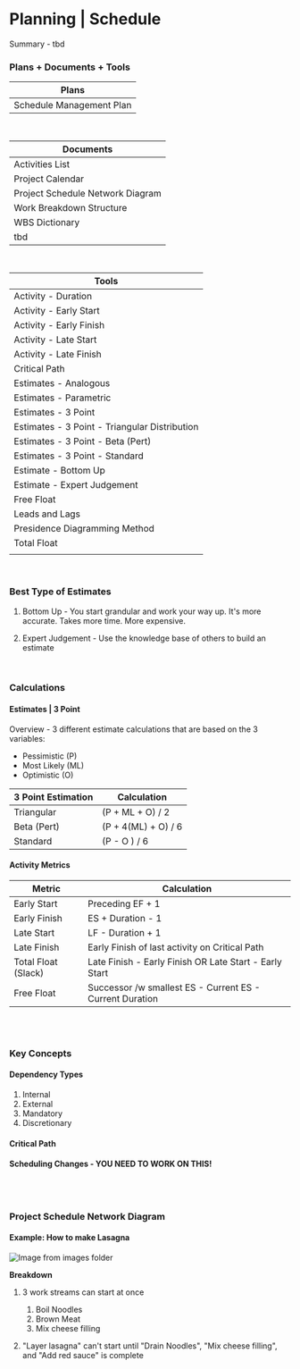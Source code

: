 # Planning | Schedule

Summary - tbd

### Plans + Documents + Tools

| Plans                    |
| ------------------------ |
| Schedule Management Plan |

<br>

| Documents                        |
| -------------------------------- |
| Activities List                  |
| Project Calendar                 |
| Project Schedule Network Diagram |
| Work Breakdown Structure         |
| WBS Dictionary                   |
| tbd                              |

<br>

| Tools                                         |
| --------------------------------------------- |
| Activity - Duration                           |
| Activity - Early Start                        |
| Activity - Early Finish                       |
| Activity - Late Start                         |
| Activity - Late Finish                        |
| Critical Path                                 |
| Estimates - Analogous                         |
| Estimates - Parametric                        |
| Estimates - 3 Point                           |
| Estimates - 3 Point - Triangular Distribution |
| Estimates - 3 Point - Beta (Pert)             |
| Estimates - 3 Point - Standard                |
| Estimate - Bottom Up                          |
| Estimate - Expert Judgement                   |
| Free Float                                    |
| Leads and Lags                                |
| Presidence Diagramming Method                 |
| Total Float                                   |
|                                               |

<br>

### Best Type of Estimates

1. Bottom Up - You start grandular and work your way up. It's more accurate. Takes more time. More expensive.

1. Expert Judgement - Use the knowledge base of others to build an estimate

<br>

### Calculations

#### Estimates | 3 Point

Overview - 3 different estimate calculations that are based on the 3 variables:

- Pessimistic (P)
- Most Likely (ML)
- Optimistic (O)

| 3 Point Estimation | Calculation         |
| ------------------ | ------------------- |
| Triangular         | (P + ML + O) / 2    |
| Beta (Pert)        | (P + 4(ML) + O) / 6 |
| Standard           | (P - O ) / 6        |

#### Activity Metrics

| Metric              | Calculation                                              |
| ------------------- | -------------------------------------------------------- |
| Early Start         | Preceding EF + 1                                         |
| Early Finish        | ES + Duration - 1                                        |
| Late Start          | LF - Duration + 1                                        |
| Late Finish         | Early Finish of last activity on Critical Path           |
| Total Float (Slack) | Late Finish - Early Finish OR Late Start - Early Start   |
| Free Float          | Successor /w smallest ES - Current ES - Current Duration |

<br><br>

### Key Concepts

#### Dependency Types

1. Internal
2. External
3. Mandatory
4. Discretionary

#### Critical Path

#### Scheduling Changes - YOU NEED TO WORK ON THIS!


<br><br>

### Project Schedule Network Diagram

#### Example: How to make Lasagna

![Image from images folder](/pmp/predictive/phases/planning/schedule/planning_schedule_project-Network-Diagram.png)

**Breakdown**

1. 3 work streams can start at once
    1. Boil Noodles
    1. Brown Meat
    1. Mix cheese filling

1. "Layer lasagna" can't start until "Drain Noodles", "Mix cheese filling", and "Add red sauce" is complete